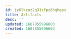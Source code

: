 ```yaml
---
id: jy6lkzuz2q31zfpz8hqhgas
title: Artifacts
desc: ''
updated: 1687855996603
created: 1687855996603
---
```

